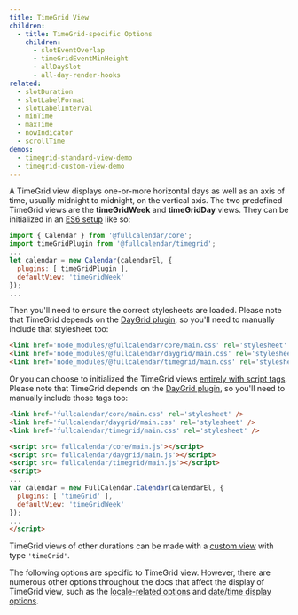 ```yaml
---
title: TimeGrid View
children:
  - title: TimeGrid-specific Options
    children:
      - slotEventOverlap
      - timeGridEventMinHeight
      - allDaySlot
      - all-day-render-hooks
related:
  - slotDuration
  - slotLabelFormat
  - slotLabelInterval
  - minTime
  - maxTime
  - nowIndicator
  - scrollTime
demos:
  - timegrid-standard-view-demo
  - timegrid-custom-view-demo
---
```


A TimeGrid view displays one-or-more horizontal days as well as an axis of time, usually midnight to midnight, on the vertical axis. The two predefined TimeGrid views are the **timeGridWeek** and **timeGridDay** views. They can be initialized in an [ES6 setup](initialize-es6) like so:

```js
import { Calendar } from '@fullcalendar/core';
import timeGridPlugin from '@fullcalendar/timegrid';
...
let calendar = new Calendar(calendarEl, {
  plugins: [ timeGridPlugin ],
  defaultView: 'timeGridWeek'
});
...
```

Then you'll need to ensure the correct stylesheets are loaded. Please note that TimeGrid depends on the [DayGrid plugin](daygrid-view), so you'll need to manually include that stylesheet too:

```html
<link href='node_modules/@fullcalendar/core/main.css' rel='stylesheet' />
<link href='node_modules/@fullcalendar/daygrid/main.css' rel='stylesheet' />
<link href='node_modules/@fullcalendar/timegrid/main.css' rel='stylesheet' />
```

Or you can choose to initialized the TimeGrid views [entirely with script tags](initialize-globals). Please note that TimeGrid depends on the [DayGrid plugin](daygrid-view), so you'll need to manually include those tags too:

```html
<link href='fullcalendar/core/main.css' rel='stylesheet' />
<link href='fullcalendar/daygrid/main.css' rel='stylesheet' />
<link href='fullcalendar/timegrid/main.css' rel='stylesheet' />

<script src='fullcalendar/core/main.js'></script>
<script src='fullcalendar/daygrid/main.js'></script>
<script src='fullcalendar/timegrid/main.js'></script>
<script>
...
var calendar = new FullCalendar.Calendar(calendarEl, {
  plugins: [ 'timeGrid' ],
  defaultView: 'timeGridWeek'
});
...
</script>
```

TimeGrid views of other durations can be made with a [custom view](custom-view-with-settings) with type `'timeGrid'`.

The following options are specific to TimeGrid view. However, there are numerous other options throughout the docs that affect the display of TimeGrid view, such as the [locale-related options](localization) and [date/time display options](date-display).
